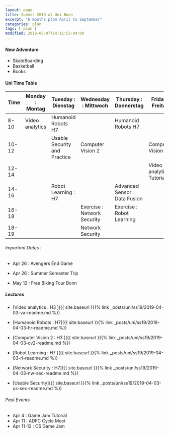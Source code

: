```yaml
---
layout: page
title: Summer 2019 at Uni Bonn
excerpt: "6 months plan April to September"
categories: plan
tags: [ plan ]
modified: 2019-08-07T14:11:53-04:00
---
```


#### New Adventure
* SkateBoarding
* Basketball
* Books


#### Uni Time Table
| Time | Monday : Montag | Tuesday : Dienstag | Wednesday : Mittwoch | Thursday : Donnerstag | Friday : Freitag | Saturday : Samstag| Sunday : Sonntag |
|-------|-------|-------|-------|-------|-------|-------|-------|
| 8-10 | Video analytics | Humanoid Robots H7 |  | Humanoid Robots H7 ||||
| 10-12 |  | Usable Security and Practice | Computer Vision 2 |  | Computer Vision 2 ||
| 12-14 | | | | |Video analytics Tutorials||
| 14-16 | | Robot Learning : H7 ||Advanced Sensor Data Fusion|||
| 16-18 |||Exercise : Network Security| Exercise : Robot Learning |||
| 18-19 | | | Network Security ||||

###### Important Dates :

* Apr 26 : Avengers End Game

* Apr 26 : Summer Semester Trip

* May 12 : Free Biking Tour Bonn

##### Lectures

* [Video analytics : H3 ]({{ site.baseurl }}{% link _posts/uni/ss19/2019-04-03-va-readme.md %})

* [Humanoid Robots : H7]({{ site.baseurl }}{% link _posts/uni/ss19/2019-04-03-hr-readme.md %})

* [Computer Vision 2 : H3 ]({{ site.baseurl }}{% link _posts/uni/ss19/2019-04-03-cv2-readme.md %})

* [Robot Learning : H7 ]({{ site.baseurl }}{% link _posts/uni/ss19/2019-04-03-rl-readme.md %})

* [Network Security : H7]({{ site.baseurl }}{% link _posts/uni/ss19/2019-04-03-nw-sec-readme.md %})

* [Usable Security]({{ site.baseurl }}{% link _posts/uni/ss19/2019-04-03-us-sec-readme.md %})


###### Past Events

  * Apr 4 : Game Jam Tutorial
  * Apr 11 : ADFC Cycle Meet
  * Apr 11-12 : CS Game Jam

